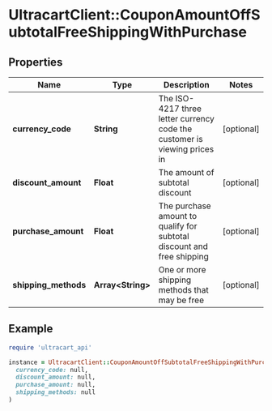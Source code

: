 # UltracartClient::CouponAmountOffSubtotalFreeShippingWithPurchase

## Properties

| Name | Type | Description | Notes |
| ---- | ---- | ----------- | ----- |
| **currency_code** | **String** | The ISO-4217 three letter currency code the customer is viewing prices in | [optional] |
| **discount_amount** | **Float** | The amount of subtotal discount | [optional] |
| **purchase_amount** | **Float** | The purchase amount to qualify for subtotal discount and free shipping | [optional] |
| **shipping_methods** | **Array&lt;String&gt;** | One or more shipping methods that may be free | [optional] |

## Example

```ruby
require 'ultracart_api'

instance = UltracartClient::CouponAmountOffSubtotalFreeShippingWithPurchase.new(
  currency_code: null,
  discount_amount: null,
  purchase_amount: null,
  shipping_methods: null
)
```

